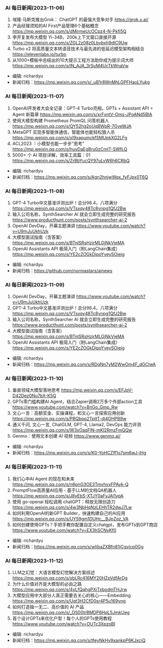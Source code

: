 ### AI 每日新闻(2023-11-06)

1. 埃隆·马斯克推出Grok： ChatGPT 的最强大竞争对手 https://grok.x.ai/
2. 产品经理须知的AI First产品管理6个基础概念 https://mp.weixin.qq.com/s/dMirmeUcOCpz4-N-Pkfi5Q
3. 李开复发布大模型 Yi-34B，200k上下文窗口直接开源 https://mp.weixin.qq.com/s/ZGL2z08z0Lbvbxh9dIC9Uw
4. Turbo v2 将高质量文本转语音技术与最先进的低延迟模型架构相结合 https://elevenlabs.io/turbo
5. 从1000+模板中总结出的10大提示工程方法助你成为提示词大师 https://mp.weixin.qq.com/s/lN_AJA_3rSuM4UcTkWnaVw

* 编辑: richardyu
* 新闻归档：https://mp.weixin.qq.com/s/_uB1r8WnMhLGPFHaoLYukg

### AI 每日新闻(2023-11-07)

1. OpenAI开发者大会全记录：GPT-4 Turbo亮相，GPTs + Assistant API = Agent 新篇章 https://mp.weixin.qq.com/s/xrFvntV-Oms-JPoANd5BlA
2. 使用大模型构建 Prometheus PromQL 问答机器人 https://mp.weixin.qq.com/s/QY52hg2oUqBWpR-7GveWJA
3. MetaGPT 实现多智能体通信，智能体也能轻松狼人杀 https://mp.weixin.qq.com/s/xl9xapumckfSMUpkXG2LFg
4. ACL2023 ｜小模型也能一步步“思考” https://mp.weixin.qq.com/s/huvDaEgBru0zCmIT-SWfLQ
5. 5000+ 个 AI 项目详解，效率工具篇：01 https://mp.weixin.qq.com/s/ZrBbYucQY97uLvW6h6CRbQ

* 编辑: richardyu
* 新闻归档：https://mp.weixin.qq.com/s/Agn2hnjwWqx_fyFJpx0T6Q


### AI 每日新闻(2023-11-08)

1. GPT-4 Turbo中文基准评测出炉！总分98.4，八项满分 https://mp.weixin.qq.com/s/VTsxqy48Tc8ynpg1QfJ2Bw
2. 输入公司名称，SynthSearcher AI 就会立即生成完整的研究报告 https://www.producthunt.com/posts/synthsearcher-ai-2
3. OpenAI DevDay，开幕主题演讲 https://www.youtube.com/watch?v=U9mJuUkhUzk
4. 大模型面试指南（含答案）https://mp.weixin.qq.com/s/BTnlSRsHzjrMLGjNkVjeMA
5. OpenAI Assistants API 极简入门（附LangChain集成）https://mp.weixin.qq.com/s/YE2cZOGkDipoYveySOieig

* 编辑: richardyu
* 新闻归档：https://github.com/normastars/ainews

### AI 每日新闻(2023-11-09)

1. OpenAI DevDay，开幕主题演讲 https://www.youtube.com/watch?v=U9mJuUkhUzk
2. GPT-4 Turbo中文基准评测出炉！总分98.4，八项满分 https://mp.weixin.qq.com/s/VTsxqy48Tc8ynpg1QfJ2Bw
3. 输入公司名称，SynthSearcher AI 就会立即生成完整的研究报告 https://www.producthunt.com/posts/synthsearcher-ai-2
4. 大模型面试指南（含答案）https://mp.weixin.qq.com/s/BTnlSRsHzjrMLGjNkVjeMA
5. OpenAI Assistants API 极简入门（附LangChain集成）https://mp.weixin.qq.com/s/YE2cZOGkDipoYveySOieig

* 编辑: richardyu
* 新闻归档：https://mp.weixin.qq.com/s/RDqNn7yM2WwOm4F_dGClwA

### AI 每日新闻(2023-11-10)

1. 垂直领域大模型落地思考 https://mp.weixin.qq.com/s/EFJpV-D42Dez0Nu7bX-K5Q
2. GPTs零门槛构建AI Agent，结合Zapier调用2万多个外部action工具 https://www.youtube.com/watch?v=BnGo_Gmp_Rw
3. 文心一言：高额奖金、实操课程，和文心一言探索应用创新 https://mp.weixin.qq.com/s/PBQbpp2TpItT-dj4OHPB9w
4. 通义千问, 文心一言, ChatGLM, GPT-4, Llama2, DevOps 能力评测 https://mp.weixin.qq.com/s/W3xOaqFlN-mKl2RmzFmQQw
5. Genmo：使用文本创建 AI 视频 https://www.genmo.ai/

* 编辑: richardyu
* 新闻归档：https://mp.weixin.qq.com/s/K0-YoHCZff1o7sm6wJ-iHg

### AI 每日新闻(2023-11-11)

1. 我们心中AI Agent 的现在和未来 https://mp.weixin.qq.com/s/n6pnG3OE3TmvhyxFPAyk-Q
2. PromptFlow高质量AI应用 - 基于LLM的文档QA机器人 https://mp.weixin.qq.com/s/J8yEbS-XTJY0aFyJAl1ypA
3. 使用 go-openai 轻松调用 chatGPT：释放无限创造力 https://mp.weixin.qq.com/s/4w3NbHqNzLEHhTR2dwJ7Lw
4. 如何利用OpenAI的新GPT Builder，快速构建自己的AI应用 https://mp.weixin.qq.com/s/UY59gm1DUHc__BJpZqz_VA
5. 如何创建使用GPTs？手把手教你配置自定义chatgpt，发布GPTs到GPT商店 https://www.youtube.com/watch?v=EX3hSCNvKf0

* 编辑: richardyu
* 新闻归档：https://mp.weixin.qq.com/s/wIibaZXBfn81jCgvicp0Gg

### AI 每日新闻(2023-11-12)

1. LLM之幻觉：大语言模型幻觉解决方案综述 https://mp.weixin.qq.com/s/sbLRc416MY20HZpVdfArDg
2. 为什么价值对齐是大模型的必由之路 https://mp.weixin.qq.com/s/4vLfQqhgPXiTxbodmTHJrw
3. 大模型应用中大部分人真正需要去关心的核心——Embedding https://mp.weixin.qq.com/s/Uqt3H2CfD0sr4P5u169yng
4. 如何打造独一无二、高价值的 AI 产品 https://mp.weixin.qq.com/s/_OS00trBMDP6HqL5JmkUeg
5. 首个设计GPTs来优化户型！每个人的GPTs使用教程 https://www.youtube.com/watch?v=OUTc3XpzoBI

* 编辑: richardyu
* 新闻归档：https://mp.weixin.qq.com/s/tfeyNkHv9xankpP6KJxciQ